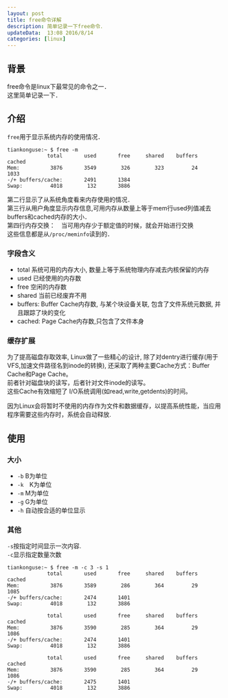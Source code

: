 ```yaml
---  
layout: post  
title: free命令详解
description: 简单记录一下free命令．  
updateData:  13:08 2016/8/14
categories: [linux]
---  
```



## 背景

free命令是linux下最常见的命令之一．  
这里简单记录一下．  


## 介绍


`free`用于显示系统内存的使用情况．  


```
tiankonguse:~ $ free -m
             total       used       free     shared    buffers     cached
Mem:          3876       3549        326        323         24       1033
-/+ buffers/cache:       2491       1384
Swap:         4018        132       3886
```


第二行显示了从系统角度看来内存使用的情况．  
第三行从用户角度显示内存信息,可用内存从数量上等于mem行used列值减去buffers和cached内存的大小．  
第四行内存交换：　当可用内存少于额定值的时候，就会开始进行交换  
这些信息都是从`/proc/meminfo`读到的．  

### 字段含义

* total 系统可用的内存大小, 数量上等于系统物理内存减去内核保留的内存  
* used 已经使用的内存数  
* free 空闲的内存数  
* shared 当前已经废弃不用  
* buffers: Buffer Cache内存数, 与某个块设备关联, 包含了文件系统元数据, 并且跟踪了块的变化  
* cached: Page Cache内存数,只包含了文件本身  


### 缓存扩展


为了提高磁盘存取效率, Linux做了一些精心的设计, 除了对dentry进行缓存(用于VFS,加速文件路径名到inode的转换), 还采取了两种主要Cache方式：Buffer Cache和Page Cache。  
前者针对磁盘块的读写，后者针对文件inode的读写。  
这些Cache有效缩短了 I/O系统调用(如read,write,getdents)的时间。  

因为Linux会将暂时不使用的内存作为文件和数据缓存，以提高系统性能，当应用程序需要这些内存时，系统会自动释放.  


## 使用

### 大小

* `-b` B为单位  
* `-k`　K为单位  
* `-m` M为单位  
* `-g` G为单位  
* `-h` 自动按合适的单位显示  

### 其他

`-s`按指定时间显示一次内容.  
`-c`显示指定数量次数  

```
tiankonguse:~ $ free -m -c 3 -s 1
             total       used       free     shared    buffers     cached
Mem:          3876       3589        286        364         29       1085
-/+ buffers/cache:       2474       1401
Swap:         4018        132       3886

             total       used       free     shared    buffers     cached
Mem:          3876       3590        285        364         29       1086
-/+ buffers/cache:       2474       1401
Swap:         4018        132       3886

             total       used       free     shared    buffers     cached
Mem:          3876       3590        285        364         29       1086
-/+ buffers/cache:       2475       1401
Swap:         4018        132       3886
```








